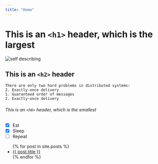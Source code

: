 ```yaml
---
title: "Home"
---
```


# This is an `<h1>` header, which is the largest

![self describing](https://imgs.xkcd.com/comics/self_description.png)

## This is an `<h2>` header

```
There are only two hard problems in distributed systems:
2. Exactly-once delivery
1. Guaranteed order of messages
2. Exactly-once delivery
```

###### This is an `<h6>` header, which is the smallest

- [x] Eat
- [x] Sleep
- [ ] Repeat

<ul>
  {% for post in site.posts %}
    <li>
      <a href="{{ post.url }}">{{ post.title }}</a>
    </li>
  {% endfor %}
</ul>
